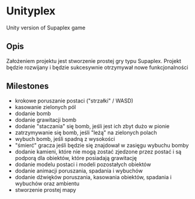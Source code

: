 # Unityplex
Unity version of Supaplex game  
## Opis
Założeniem projektu jest stworzenie prostej gry typu Supaplex. Projekt będzie rozwijany i będzie sukcesywnie otrzymywał nowe funkcjonalności
## Milestones
- krokowe poruszanie postaci ("strzałki" / WASD)
- kasowanie zielonych pól
- dodanie bomb
- dodanie grawitacji bomb
- dodanie "staczania" się bomb, jeśli jest ich zbyt dużo w pionie
- zatrzymywanie się bomb, jeśli "leżą" na zielonych polach
- wybuch bomb, jeśli spadną z wysokości
- "śmierć" gracza jeśli będzie się znajdował w zasięgu wybuchu bomby
- dodanie kamieni, które nie mogą zostać zjedzone przez postać i są podporą dla obiektów, które posiadają grawitację
- dodanie modelu postaci i modeli pozostałych obiektów 
- dodanie animacji poruszania, spadania i wybuchów
- dodanie dźwięków poruszania, kasowania obiektów, spadania i wybuchów oraz ambientu
- stworzenie prostej mapy


